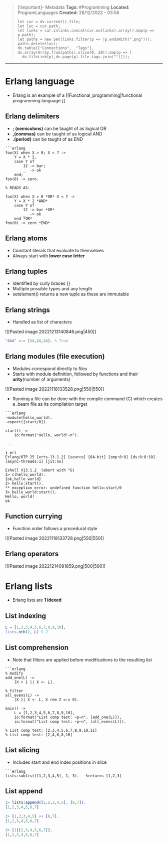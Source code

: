 > [!important]- Metadata
> **Tags:** #Programming 
> **Located:** ProgramLanguages
> **Created:** 26/12/2022 - 03:56
> ```dataviewjs
>let cur = dv.current().file;
>let loc = cur.path;
>let links = cur.inlinks.concat(cur.outlinks).array().map(p => p.path);
>let paths = new Set(links.filter(p => !p.endsWith(".png")));
>paths.delete(loc);
>dv.table(["Connections",  "Tags"], dv.array(Array.from(paths).slice(0, 20)).map(p => [
>   dv.fileLink(p),dv.page(p).file.tags.join("")]));
> ```

___
# Erlang language


- Erlang is an example of a [[Functional_programming|functional programming language ]]
## Erlang delimiters
- **; (semicolons)** can be taught of as logical OR
- **,(commas)** can be taught of as logical AND
- **.(period)** can be taught of as END

````ad-example
```erlang
foo(X) when X > 0; X < 7 ->
    Y = X * 2,
    case Y of
        12 -> bar;
        _  -> ok
    end;
foo(0) -> zero.

% READS AS:

foo(X) when X > 0 *OR* X < 7 ->
    Y = X * 2 *AND*
    case Y of
        12 -> bar *OR*
        _  -> ok
    end *OR*
foo(0) -> zero *END*
````
## Erlang atoms
- Constant literals that evaluate to themselves
- Always start with **lower case letter**
## Erlang tuples
- Identified by curly braces {}
- Multiple possible types and any length
- setelement() returns a new tuple as these are immutable
## Erlang strings
- Handled as list of characters

![[Pasted image 20221213140846.png|450]]

```erlang
"AAA" =:= [$A,$A,$A]. % True
```
## Erlang modules (file execution)
- Modules correspond directly to files
- Starts with module definition, followed by functions and their **arity**(number of arguments)

![[Pasted image 20221118133528.png|550|550]]

- Running a file can be done with the compile command (C) which creates a .beam file as its compilation target

````ad-example
```erlang
-module(hello_world).
-export([start/0]).

start() ->
    io:format("Hello, world!~n").

---

❯ erl
Erlang/OTP 25 [erts-13.1.2] [source] [64-bit] [smp:8:8] [ds:8:8:10] [async-threads:1] [jit:ns]

Eshell V13.1.2  (abort with ^G)
1> c(hello_world).
{ok,hello_world}
2> hello:start().
** exception error: undefined function hello:start/0
3> hello_world:start().
Hello, world!
ok
````
## Function currying
- Function order follows a procedural style

![[Pasted image 20221118133728.png|550|550]]
## Erlang operators 

![[Pasted image 20221214091859.png|500|500]]

# Erlang lists 
- Erlang lists are **1 idexed**
## List indexing
```erlang
L = [1,2,3,4,5,6,7,8,9,10],
lists.nth(2, L) % 2
```
## List comprehension 
- Note that filters are applied before modifications to the resulting list
```ad-example
```erlang
% modify
add_one(L) ->
    [X + 1 || X <- L].

% filter
all_evens(L) ->
    [X || X <- L, X rem 2 =:= 0].

main() ->
    L = [1,2,3,4,5,6,7,8,9,10],
    io:format("List comp test: ~p~n", [add_one(L)]),
    io:format("List comp test: ~p~n", [all_evens(L)]).

% List comp test: [2,3,4,5,6,7,8,9,10,11]
% List comp test: [2,4,6,8,10]
```

## List slicing 
- Includes start and end index positions in slice 
```ad-example
```erlang
lists:sublist([1,2,3,4,5], 1, 3).   %returns [1,2,3]
```

## List append 
```erlang
1> lists:append([1,2,3,4,5], [6,7]).
[1,2,3,4,5,6,7]

2> [1,2,3,4,5] ++ [6,7]. 
[1,2,3,4,5,6,7]

3> [1|[2,3,4,5,6,7]].
[1,2,3,4,5,6,7]
```


